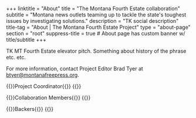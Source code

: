 +++
linktitle = "About"
title = "The Montana Fourth Estate collaboration"
subtitle = "Montana news outlets teaming up to tackle the state's toughest issues by investigating solutions."
description = "TK social description"
title-tag = "About | The Montana Fourth Estate Project"
type = "about-page"
section = "root"
suppress-title = true # About page has custom banner w/ title/subtitle
+++

TK MT Fourth Estate elevator pitch. Something about history of the phrase etc. etc.

For more information, contact Project Editor Brad Tyer at [btyer@montanafreepress.org](mailto:btyer@montanafreepress.org).

{{<content-header>}}Project Coordinator{{</content-header>}}
{{<coordinator-logos>}}

{{<content-header>}}Collaboration Members{{</content-header>}}
{{<partner-logos>}}

{{<content-header>}}Backers{{</content-header>}}
{{<backer-logos>}}